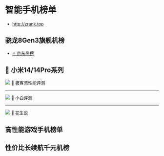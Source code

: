 # 智能手机榜单 
- <http://zrank.top>

## 骁龙8Gen3旗舰机榜
- [🔥 京东热榜](https://jingfen.jd.com/item?_blank&u_act_p=union-activity&union_page_id=261786&utm_campaign=t_1001147581)

## 🌟 小米14/14Pro系列

[![](https://i0.hdslb.com/bfs/archive/2d87d01dd71b375c4cb07da3e1426a992095c54a.jpg@672w_378h_1c_!web-search-common-cover.avif)](https://www.bilibili.com/video/BV1me411R7Ha/?spm_id_from=333.337.search-card.all.click)
🔼 极客湾性能评测

---

[![](https://i1.hdslb.com/bfs/archive/7128b11926e000e11f86600da720f726ccaf7131.jpg@672w_378h_1c_!web-search-common-cover.avif)](https://www.bilibili.com/video/BV1nu4y1Y7XZ/)
🔼 小白评测

 ---

   [![](https://i2.hdslb.com/bfs/archive/61ebab63b9049d1c7f30f85ab2045741da16f389.jpg@672w_378h_1c_!web-search-common-cover)](https://www.bilibili.com/video/BV1ka4y1S7EC)
🔼 花生说

## 高性能游戏手机榜单

## 性价比长续航千元机榜
